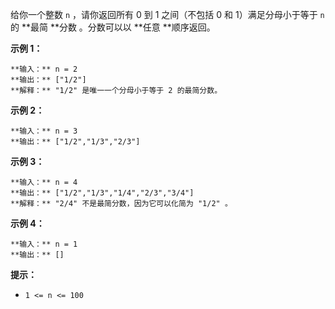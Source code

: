 给你一个整数 `n` ，请你返回所有 0 到 1 之间（不包括 0 和 1）满足分母小于等于  `n` 的 **最简  **分数 。分数可以以 **任意
**顺序返回。



**示例 1：**

    
    
    **输入：** n = 2
    **输出：** ["1/2"]
    **解释：** "1/2" 是唯一一个分母小于等于 2 的最简分数。

**示例 2：**

    
    
    **输入：** n = 3
    **输出：** ["1/2","1/3","2/3"]
    

**示例 3：**

    
    
    **输入：** n = 4
    **输出：** ["1/2","1/3","1/4","2/3","3/4"]
    **解释：** "2/4" 不是最简分数，因为它可以化简为 "1/2" 。

**示例 4：**

    
    
    **输入：** n = 1
    **输出：** []
    



**提示：**

  * `1 <= n <= 100`

